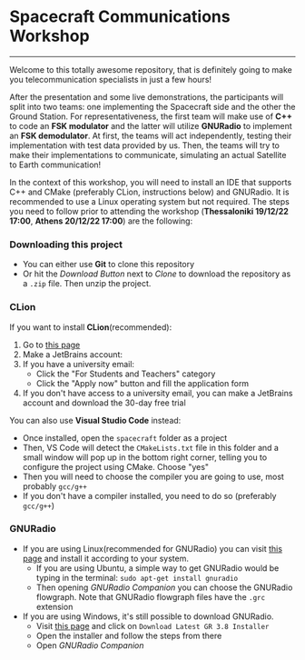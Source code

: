 # Spacecraft Communications Workshop 

---

Welcome to this totally awesome repository, that is definitely going to make you telecommunication specialists in just a few hours!

After the presentation and some live demonstrations, the participants will split into two teams: one implementing the Spacecraft side and the other the Ground Station. For representativeness, the first team will make use of **C++** to code an **FSK modulator** and the latter will utilize **GNURadio** to implement an **FSK demodulator**. At first, the teams will act independently, testing their implementation with test data provided by us. Then, the teams will try to make their implementations to communicate, simulating an actual Satellite to Earth communication!

In the context of this workshop, you will need to install an IDE that supports C++ and CMake (preferably CLion, instructions below) and GNURadio. It is recommended to use a Linux operating system but not required. The steps you need to follow prior to attending the workshop (**Thessaloniki 19/12/22 17:00**, **Athens 20/12/22 17:00**) are the following:

### Downloading this project

- You can either use **Git** to clone this repository
- Or hit the *Download Button* next to *Clone* to download the repository as a `.zip` file. Then unzip the project.

### CLion 

If you want to install **CLion**(recommended):
1. Go to [this page](https://www.jetbrains.com/clion/)
2. Make a JetBrains account:
3. If you have a university email:
	- Click the "For Students and Teachers" category
	- Click the "Apply now" button and fill the application form
4. If you don't have access to a university email, you can make a JetBrains account and download the 30-day free trial

You can also use **Visual Studio Code** instead:
- Once installed, open the `spacecraft` folder as a project
- Then, VS Code will detect the `CMakeLists.txt` file in this folder and a small window will pop up in the bottom right corner, telling you to configure the project using CMake. Choose "yes"
- Then you will need to choose the compiler you are going to use, most probably `gcc/g++`
- If you don't have a compiler installed, you need to do so (preferably `gcc/g++`)

### GNURadio

- If you are using Linux(recommended for GNURadio) you can visit [this page](https://wiki.gnuradio.org/index.php/InstallingGR) and install it according to your system.
	- If you are using Ubuntu, a simple way to get GNURadio would be typing in the terminal:
	  `sudo apt-get install gnuradio`
	- Then opening *GNURadio Companion* you can choose the GNURadio flowgraph. Note that GNURadio flowgraph files have the `.grc` extension
- If you are using Windows, it's still possible to download GNURadio.
	- Visit [this page](http://www.gcndevelopment.com/gnuradio/index.htm) and click on `Download Latest GR 3.8 Installer`
	- Open the installer and follow the steps from there
	- Open *GNURadio Companion*
	
